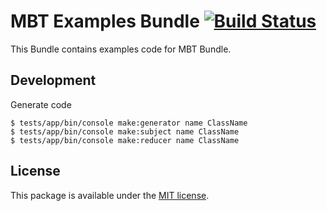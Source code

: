 # MBT Examples Bundle [![Build Status][travis_badge]][travis_link]

This Bundle contains examples code for MBT Bundle.

## Development

Generate code
```
$ tests/app/bin/console make:generator name ClassName
$ tests/app/bin/console make:subject name ClassName
$ tests/app/bin/console make:reducer name ClassName
```

## License

This package is available under the [MIT license](LICENSE).

[travis_badge]: https://travis-ci.org/tienvx/mbt-examples-bundle.svg?branch=master
[travis_link]: https://travis-ci.org/tienvx/mbt-examples-bundle
